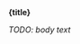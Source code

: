 <script>
  export let title = 'Title' // default title
</script>

<div class="box">
  <strong>{title}</strong>
  <slot>
    <!-- text to display is none provided. -->
    <p><em>TODO: body text</em></p>
  </slot>
</div>

<style>
  strong {
    display: block;
  }

	/* Large screens */
	@media only screen and (min-width: 600px) {
		.box {
      margin-left: 2rem;
      margin-right: 2rem;
    }
	}
</style>